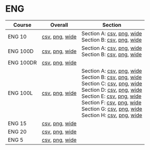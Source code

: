 # ENG

| Course | Overall | Section |
| ------ | ------- | ------- |
| ENG 10 | [csv](https://github.com/UCSD-Historical-Enrollment-Data/2023Fall/blob/main/overall/ENG%2010.csv), [png](https://raw.githubusercontent.com/UCSD-Historical-Enrollment-Data/2023Fall/main/plot_overall/ENG%2010.png), [wide](https://raw.githubusercontent.com/UCSD-Historical-Enrollment-Data/2023Fall/main/plot_overall_wide/ENG%2010.png) | Section A: [csv](https://github.com/UCSD-Historical-Enrollment-Data/2023Fall/blob/main/section/ENG%2010_A.csv), [png](https://raw.githubusercontent.com/UCSD-Historical-Enrollment-Data/2023Fall/main/plot_section/ENG%2010_A.png), [wide](https://raw.githubusercontent.com/UCSD-Historical-Enrollment-Data/2023Fall/main/plot_section_wide/ENG%2010_A.png)<br>Section B: [csv](https://github.com/UCSD-Historical-Enrollment-Data/2023Fall/blob/main/section/ENG%2010_B.csv), [png](https://raw.githubusercontent.com/UCSD-Historical-Enrollment-Data/2023Fall/main/plot_section/ENG%2010_B.png), [wide](https://raw.githubusercontent.com/UCSD-Historical-Enrollment-Data/2023Fall/main/plot_section_wide/ENG%2010_B.png) |
| ENG 100D | [csv](https://github.com/UCSD-Historical-Enrollment-Data/2023Fall/blob/main/overall/ENG%20100D.csv), [png](https://raw.githubusercontent.com/UCSD-Historical-Enrollment-Data/2023Fall/main/plot_overall/ENG%20100D.png), [wide](https://raw.githubusercontent.com/UCSD-Historical-Enrollment-Data/2023Fall/main/plot_overall_wide/ENG%20100D.png) | Section A: [csv](https://github.com/UCSD-Historical-Enrollment-Data/2023Fall/blob/main/section/ENG%20100D_A.csv), [png](https://raw.githubusercontent.com/UCSD-Historical-Enrollment-Data/2023Fall/main/plot_section/ENG%20100D_A.png), [wide](https://raw.githubusercontent.com/UCSD-Historical-Enrollment-Data/2023Fall/main/plot_section_wide/ENG%20100D_A.png)<br>Section B: [csv](https://github.com/UCSD-Historical-Enrollment-Data/2023Fall/blob/main/section/ENG%20100D_B.csv), [png](https://raw.githubusercontent.com/UCSD-Historical-Enrollment-Data/2023Fall/main/plot_section/ENG%20100D_B.png), [wide](https://raw.githubusercontent.com/UCSD-Historical-Enrollment-Data/2023Fall/main/plot_section_wide/ENG%20100D_B.png) |
| ENG 100DR | [csv](https://github.com/UCSD-Historical-Enrollment-Data/2023Fall/blob/main/overall/ENG%20100DR.csv), [png](https://raw.githubusercontent.com/UCSD-Historical-Enrollment-Data/2023Fall/main/plot_overall/ENG%20100DR.png), [wide](https://raw.githubusercontent.com/UCSD-Historical-Enrollment-Data/2023Fall/main/plot_overall_wide/ENG%20100DR.png) |  |
| ENG 100L | [csv](https://github.com/UCSD-Historical-Enrollment-Data/2023Fall/blob/main/overall/ENG%20100L.csv), [png](https://raw.githubusercontent.com/UCSD-Historical-Enrollment-Data/2023Fall/main/plot_overall/ENG%20100L.png), [wide](https://raw.githubusercontent.com/UCSD-Historical-Enrollment-Data/2023Fall/main/plot_overall_wide/ENG%20100L.png) | Section A: [csv](https://github.com/UCSD-Historical-Enrollment-Data/2023Fall/blob/main/section/ENG%20100L_A.csv), [png](https://raw.githubusercontent.com/UCSD-Historical-Enrollment-Data/2023Fall/main/plot_section/ENG%20100L_A.png), [wide](https://raw.githubusercontent.com/UCSD-Historical-Enrollment-Data/2023Fall/main/plot_section_wide/ENG%20100L_A.png)<br>Section B: [csv](https://github.com/UCSD-Historical-Enrollment-Data/2023Fall/blob/main/section/ENG%20100L_B.csv), [png](https://raw.githubusercontent.com/UCSD-Historical-Enrollment-Data/2023Fall/main/plot_section/ENG%20100L_B.png), [wide](https://raw.githubusercontent.com/UCSD-Historical-Enrollment-Data/2023Fall/main/plot_section_wide/ENG%20100L_B.png)<br>Section C: [csv](https://github.com/UCSD-Historical-Enrollment-Data/2023Fall/blob/main/section/ENG%20100L_C.csv), [png](https://raw.githubusercontent.com/UCSD-Historical-Enrollment-Data/2023Fall/main/plot_section/ENG%20100L_C.png), [wide](https://raw.githubusercontent.com/UCSD-Historical-Enrollment-Data/2023Fall/main/plot_section_wide/ENG%20100L_C.png)<br>Section D: [csv](https://github.com/UCSD-Historical-Enrollment-Data/2023Fall/blob/main/section/ENG%20100L_D.csv), [png](https://raw.githubusercontent.com/UCSD-Historical-Enrollment-Data/2023Fall/main/plot_section/ENG%20100L_D.png), [wide](https://raw.githubusercontent.com/UCSD-Historical-Enrollment-Data/2023Fall/main/plot_section_wide/ENG%20100L_D.png)<br>Section E: [csv](https://github.com/UCSD-Historical-Enrollment-Data/2023Fall/blob/main/section/ENG%20100L_E.csv), [png](https://raw.githubusercontent.com/UCSD-Historical-Enrollment-Data/2023Fall/main/plot_section/ENG%20100L_E.png), [wide](https://raw.githubusercontent.com/UCSD-Historical-Enrollment-Data/2023Fall/main/plot_section_wide/ENG%20100L_E.png)<br>Section F: [csv](https://github.com/UCSD-Historical-Enrollment-Data/2023Fall/blob/main/section/ENG%20100L_F.csv), [png](https://raw.githubusercontent.com/UCSD-Historical-Enrollment-Data/2023Fall/main/plot_section/ENG%20100L_F.png), [wide](https://raw.githubusercontent.com/UCSD-Historical-Enrollment-Data/2023Fall/main/plot_section_wide/ENG%20100L_F.png)<br>Section G: [csv](https://github.com/UCSD-Historical-Enrollment-Data/2023Fall/blob/main/section/ENG%20100L_G.csv), [png](https://raw.githubusercontent.com/UCSD-Historical-Enrollment-Data/2023Fall/main/plot_section/ENG%20100L_G.png), [wide](https://raw.githubusercontent.com/UCSD-Historical-Enrollment-Data/2023Fall/main/plot_section_wide/ENG%20100L_G.png)<br>Section H: [csv](https://github.com/UCSD-Historical-Enrollment-Data/2023Fall/blob/main/section/ENG%20100L_H.csv), [png](https://raw.githubusercontent.com/UCSD-Historical-Enrollment-Data/2023Fall/main/plot_section/ENG%20100L_H.png), [wide](https://raw.githubusercontent.com/UCSD-Historical-Enrollment-Data/2023Fall/main/plot_section_wide/ENG%20100L_H.png) |
| ENG 15 | [csv](https://github.com/UCSD-Historical-Enrollment-Data/2023Fall/blob/main/overall/ENG%2015.csv), [png](https://raw.githubusercontent.com/UCSD-Historical-Enrollment-Data/2023Fall/main/plot_overall/ENG%2015.png), [wide](https://raw.githubusercontent.com/UCSD-Historical-Enrollment-Data/2023Fall/main/plot_overall_wide/ENG%2015.png) |  |
| ENG 20 | [csv](https://github.com/UCSD-Historical-Enrollment-Data/2023Fall/blob/main/overall/ENG%2020.csv), [png](https://raw.githubusercontent.com/UCSD-Historical-Enrollment-Data/2023Fall/main/plot_overall/ENG%2020.png), [wide](https://raw.githubusercontent.com/UCSD-Historical-Enrollment-Data/2023Fall/main/plot_overall_wide/ENG%2020.png) |  |
| ENG 5 | [csv](https://github.com/UCSD-Historical-Enrollment-Data/2023Fall/blob/main/overall/ENG%205.csv), [png](https://raw.githubusercontent.com/UCSD-Historical-Enrollment-Data/2023Fall/main/plot_overall/ENG%205.png), [wide](https://raw.githubusercontent.com/UCSD-Historical-Enrollment-Data/2023Fall/main/plot_overall_wide/ENG%205.png) |  |
